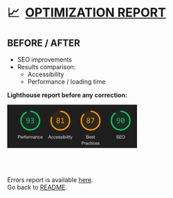 # :chart_with_upwards_trend:&nbsp; <ins>OPTIMIZATION REPORT</ins>

## BEFORE / AFTER

- SEO improvements
- Results comparison:
  - Accessibility
  - Performance / loading time

**Lighthouse report before any correction:**

<img src="/report-img/img1.png" height="100"/>

<br></br>

Errors report is available [here](/ERRORS.md).  
Go back to [README](../README.md).
